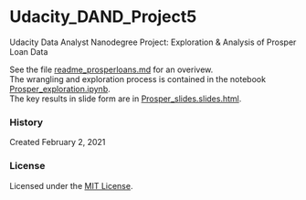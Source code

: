 # Udacity_DAND_Project5
Udacity Data Analyst Nanodegree Project: Exploration &amp; Analysis of Prosper Loan Data

See the file [readme_prosperloans.md](/readme_prosperloans.md) for an overivew.  
The wrangling and exploration process is contained in the notebook [Prosper_exploration.ipynb](/Prosper_exploration.ipynb).  
The key results in slide form are in [Prosper_slides.slides.html](/Prosper_slides.slides.html).

### History
Created February 2, 2021

### License
Licensed under the [MIT License](/license.md).
